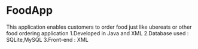 # FoodApp
This application enables customers to order food just like ubereats or other food ordering application 
1.Developed in Java and XML
2.Database used : SQLite,MySQL
3.Front-end : XML
